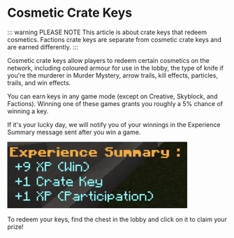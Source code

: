 # Cosmetic Crate Keys

::: warning PLEASE NOTE
This article is about crate keys that redeem cosmetics. Factions crate keys are separate from cosmetic crate keys and are earned differently.
:::

Cosmetic crate keys allow players to redeem certain cosmetics on the network, including coloured armour for use in the lobby, the type of knife if you're the murderer in Murder Mystery, arrow trails, kill effects, particles, trails, and win effects.

You can earn keys in any game mode (except on Creative, Skyblock, and Factions). Winning one of these games grants you roughly a 5% chance of winning a key.

If it's your lucky day, we will notify you of your winnings in the Experience Summary message sent after you win a game.

![Image of a crate key won in the Experience Summary](assets/FC38AECD-27BD-439D-8F5E-A970EEE9DCDE.png)

To redeem your keys, find the chest in the lobby and click on it to claim your prize!
